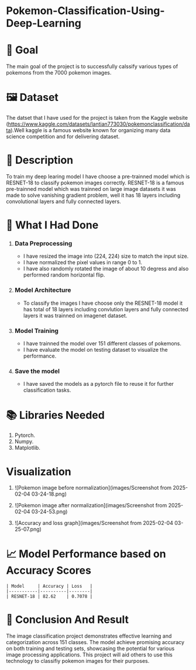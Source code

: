 # Pokemon-Classification-Using-Deep-Learning

# 🎯 Goal
The main goal of the project is to successfully calssify various types of pokemons from the 7000 pokemon images. 

# 🖼️ Dataset
The datset that I have used for the project is taken from the Kaggle website (https://www.kaggle.com/datasets/lantian773030/pokemonclassification/data).Well kaggle is a famous website known for organizing many data science competition and for delivering dataset.

# 🧾 Description
To train my deep learing model I have choose a pre-trainned model which is RESNET-18 to classify pokemon images correctly. RESNET-18 is a famous pre-trainned model which was trainned on large image datasets it was made to solve vanishing gradient problem, well it has 18 layers including convolutional layers and fully connected layers.

# 🧮 What I Had Done
1. ### Data Preprocessing ###
    * I have resized the image into (224, 224) size to match the input size.
    * I have normalized the pixel values in range 0 to 1.
    * I have also randomly rotated the image of about 10 degress and also performed random horizontal flip.

2. ### Model Architecture ###
    * To classify the images I have choose only the RESNET-18 model it has total of 18 layers including convlution layers and fully connected layers it  was trainned on imagenet dataset.

3. ### Model Training ###
    * I have trainned the model over 151 different classes of pokemons.
    * I have evaluate the model on testing dataset to visualize the performance.

4. ### Save the model ###
    * I have saved the models as a pytorch file to reuse it for further classification tasks.

# 📚 Libraries Needed
1. Pytorch.
2. Numpy.
3. Matplotlib.

# Visualization
1. ![Pokemon image before normalization](images/Screenshot from 2025-02-04 03-24-18.png)

2. ![Pokemon image after normalization](images/Screenshot from 2025-02-04 03-24-53.png)

3. ![Accuracy and loss graph](images/Screenshot from 2025-02-04 03-25-07.png)
 
# 📈 Model Performance based on Accuracy Scores

    | Model     | Accuracy | Loss   |
    |-----------|----------|--------|
    | RESNET-18 | 82.62    | 0.7078 |

# 📢 Conclusion And Result
The image classification project  demonstrates effective learning and categorization across 151 classes. The model achieve promising accuracy on both training and testing sets, showcasing the potential for various image processing applications. This project will aid others to use this technology to classifiy pokemon images for their purposes.
    

    
